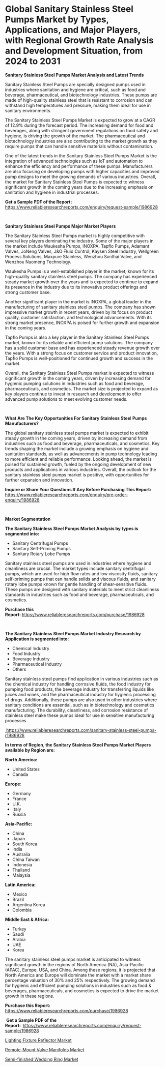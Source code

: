 <p><h1>Global Sanitary Stainless Steel Pumps Market by Types, Applications, and Major Players, with Regional Growth Rate Analysis and Development Situation, from 2024 to 2031</h1></p><p><strong>Sanitary Stainless Steel Pumps Market Analysis and Latest Trends</strong></p>
<p><p>Sanitary Stainless Steel Pumps are specially designed pumps used in industries where sanitation and hygiene are critical, such as food and beverage, pharmaceutical, and biotechnology industries. These pumps are made of high-quality stainless steel that is resistant to corrosion and can withstand high temperatures and pressure, making them ideal for use in sanitary environments.</p><p>The Sanitary Stainless Steel Pumps Market is expected to grow at a CAGR of 12.9% during the forecast period. The increasing demand for food and beverages, along with stringent government regulations on food safety and hygiene, is driving the growth of the market. The pharmaceutical and biotechnology industries are also contributing to the market growth as they require pumps that can handle sensitive materials without contamination.</p><p>One of the latest trends in the Sanitary Stainless Steel Pumps Market is the integration of advanced technologies such as IoT and automation to enhance the efficiency and performance of these pumps. Manufacturers are also focusing on developing pumps with higher capacities and improved pump designs to meet the growing demands of various industries. Overall, the market for Sanitary Stainless Steel Pumps is expected to witness significant growth in the coming years due to the increasing emphasis on sanitation and hygiene in industrial processes.</p></p>
<p><strong>Get a Sample PDF of the Report:&nbsp;</strong> <a href="https://www.reliableresearchreports.com/enquiry/request-sample/1986928">https://www.reliableresearchreports.com/enquiry/request-sample/1986928</a></p>
<p>&nbsp;</p>
<p><strong>Sanitary Stainless Steel Pumps Major Market Players</strong></p>
<p><p>The Sanitary Stainless Steel Pumps market is highly competitive with several key players dominating the industry. Some of the major players in the market include Waukesha Pumps, INOXPA, Tapflo Pumps, Adamant Valves, JoNeng Valves, J&O Fluid Control, Kaysen Steel Industry, Wellgreen Process Solutions, Maxpure Stainless, Wenzhou Sunthai Valve, and Wenzhou Nuomeng Technology.</p><p>Waukesha Pumps is a well-established player in the market, known for its high-quality sanitary stainless steel pumps. The company has experienced steady market growth over the years and is expected to continue to expand its presence in the industry due to its innovative product offerings and strong customer base.</p><p>Another significant player in the market is INOXPA, a global leader in the manufacturing of sanitary stainless steel pumps. The company has shown impressive market growth in recent years, driven by its focus on product quality, customer satisfaction, and technological advancements. With its strong market presence, INOXPA is poised for further growth and expansion in the coming years.</p><p>Tapflo Pumps is also a key player in the Sanitary Stainless Steel Pumps market, known for its reliable and efficient pump solutions. The company has a solid customer base and has experienced steady revenue growth over the years. With a strong focus on customer service and product innovation, Tapflo Pumps is well-positioned for continued growth and success in the market.</p><p>Overall, the Sanitary Stainless Steel Pumps market is expected to witness significant growth in the coming years, driven by increasing demand for hygienic pumping solutions in industries such as food and beverage, pharmaceuticals, and cosmetics. The market size is projected to expand as key players continue to invest in research and development to offer advanced pump solutions to meet evolving customer needs.</p></p>
<p>&nbsp;</p>
<p><strong>What Are The Key Opportunities For Sanitary Stainless Steel Pumps Manufacturers?</strong></p>
<p><p>The global sanitary stainless steel pumps market is expected to exhibit steady growth in the coming years, driven by increasing demand from industries such as food and beverage, pharmaceuticals, and cosmetics. Key trends shaping the market include a growing emphasis on hygiene and sanitation standards, as well as advancements in pump technology leading to more efficient and reliable performance. Looking ahead, the market is poised for sustained growth, fueled by the ongoing development of new products and applications in various industries. Overall, the outlook for the sanitary stainless steel pumps market is positive, with opportunities for further expansion and innovation.</p></p>
<p><strong>Inquire or Share Your Questions If Any Before Purchasing This Report:</strong> <a href="https://www.reliableresearchreports.com/enquiry/pre-order-enquiry/1986928">https://www.reliableresearchreports.com/enquiry/pre-order-enquiry/1986928</a></p>
<p>&nbsp;</p>
<p><strong>Market Segmentation</strong></p>
<p><strong>The Sanitary Stainless Steel Pumps Market Analysis by types is segmented into:</strong></p>
<p><ul><li>Sanitary Centrifugal Pumps</li><li>Sanitary Self-Priming Pumps</li><li>Sanitary Rotary Lobe Pumps</li></ul></p>
<p><p>Sanitary stainless steel pumps are used in industries where hygiene and cleanliness are crucial. The market types include sanitary centrifugal pumps, which are used for high flow rates and low viscosity fluids, sanitary self-priming pumps that can handle solids and viscous fluids, and sanitary rotary lobe pumps known for gentle handling of shear-sensitive fluids. These pumps are designed with sanitary materials to meet strict cleanliness standards in industries such as food and beverage, pharmaceuticals, and cosmetics.</p></p>
<p><strong>Purchase this Report:&nbsp;</strong><a href="https://www.reliableresearchreports.com/purchase/1986928">https://www.reliableresearchreports.com/purchase/1986928</a></p>
<p>&nbsp;</p>
<p><strong>The Sanitary Stainless Steel Pumps Market Industry Research by Application is segmented into:</strong></p>
<p><ul><li>Chemical Industry</li><li>Food Industry</li><li>Beverage Industry</li><li>Pharmaceutical Industry</li><li>Others</li></ul></p>
<p><p>Sanitary stainless steel pumps find application in various industries such as the chemical industry for handling corrosive fluids, the food industry for pumping food products, the beverage industry for transferring liquids like juices and wines, and the pharmaceutical industry for hygienic processing of drugs. Additionally, these pumps are also used in other industries where sanitary conditions are essential, such as in biotechnology and cosmetics manufacturing. The durability, cleanliness, and corrosion resistance of stainless steel make these pumps ideal for use in sensitive manufacturing processes.</p></p>
<p><a href="https://www.reliableresearchreports.com/sanitary-stainless-steel-pumps-r1986928">&nbsp;https://www.reliableresearchreports.com/sanitary-stainless-steel-pumps-r1986928</a></p>
<p><strong>In terms of Region, the Sanitary Stainless Steel Pumps Market Players available by Region are:</strong></p>
<p>
    <p> <strong> North America: </strong>
        <ul>
            <li>United States</li>
            <li>Canada</li>
        </ul>
        </p> 
    <p> <strong> Europe: </strong>
        <ul>
            <li>Germany</li>
            <li>France</li>
            <li>U.K.</li>
            <li>Italy</li>
            <li>Russia</li>
        </ul>
        </p> 
    <p> <strong> Asia-Pacific: </strong>
        <ul>
            <li>China</li>
            <li>Japan</li>
            <li>South Korea</li>
            <li>India</li>
            <li>Australia</li>
            <li>China Taiwan</li>
            <li>Indonesia</li>
            <li>Thailand</li>
            <li>Malaysia</li>
        </ul>
        </p> 
    <p> <strong> Latin America: </strong>
        <ul>
            <li>Mexico</li>
            <li>Brazil</li>
            <li>Argentina Korea</li>
            <li>Colombia</li>
        </ul>
        </p> 
    <p> <strong> Middle East & Africa: </strong>
        <ul>
            <li>Turkey</li>
            <li>Saudi</li>
            <li>Arabia</li>
            <li>UAE</li>
            <li>Korea</li>
        </ul>
    </p>
    </p>
<p><p>The sanitary stainless steel pumps market is anticipated to witness significant growth in the regions of North America (NA), Asia-Pacific (APAC), Europe, USA, and China. Among these regions, it is projected that North America and Europe will dominate the market with a market share percentage valuation of 30% and 25% respectively. The growing demand for hygienic and efficient pumping solutions in industries such as food & beverages, pharmaceuticals, and cosmetics is expected to drive the market growth in these regions.</p></p>
<p><strong>Purchase this Report: </strong><a href="https://www.reliableresearchreports.com/purchase/1986928">https://www.reliableresearchreports.com/purchase/1986928</a></p>
<p>&nbsp;<strong>Get a Sample PDF of the Report:&nbsp;&nbsp;</strong><a href="https://www.reliableresearchreports.com/enquiry/request-sample/1986928">https://www.reliableresearchreports.com/enquiry/request-sample/1986928</a></p>
<p><strong></strong></p>
<p><p><a href="https://www.linkedin.com/pulse/lighting-fixture-reflector-market-trends-analysis-forecasted-xctue">Lighting Fixture Reflector Market</a></p><p><a href="https://www.linkedin.com/pulse/decoding-remote-mount-valve-manifolds-market-metrics-share-a21ye">Remote-Mount Valve Manifolds Market</a></p><p><a href="https://www.linkedin.com/pulse/semi-finished-wedding-ring-market-trends-forecast-competitive-1vn8e">Semi-finished Wedding Ring Market</a></p></p>